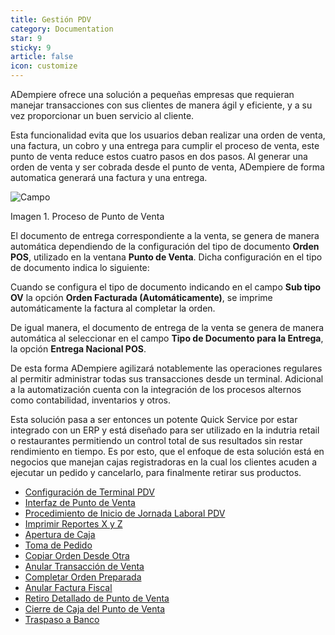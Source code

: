 ```yaml
---
title: Gestión PDV
category: Documentation
star: 9
sticky: 9
article: false
icon: customize
---
```


ADempiere ofrece una solución a pequeñas empresas que requieran manejar transacciones con sus clientes de manera ágil y eficiente, y a su vez proporcionar un buen servicio al cliente.

Esta funcionalidad evita que los usuarios deban realizar una orden de venta, una factura, un cobro y una entrega para cumplir el proceso de venta, este punto de venta reduce estos cuatro pasos en dos pasos. Al generar una orden de venta y ser cobrada desde el punto de venta, ADempiere de forma automatica generará una factura y una entrega.

![Campo](/assets/img/docs/pdv-management/pdm-pdv-image992.png)

Imagen 1. Proceso de Punto de Venta

El documento de entrega correspondiente a la venta, se genera de manera automática dependiendo de la configuración del tipo de documento **Orden POS**, utilizado en la ventana **Punto de Venta**. Dicha configuración en el tipo de documento indica lo siguiente:

Cuando se configura el tipo de documento indicando en el campo **Sub tipo OV** la opción **Orden Facturada (Automáticamente)**, se imprime automáticamente la factura al completar la orden.

De igual manera, el documento de entrega de la venta se genera de manera automática al seleccionar en el campo **Tipo de Documento para la Entrega**, la opción **Entrega Nacional POS**.

De esta forma ADempiere agilizará notablemente las operaciones regulares al permitir administrar todas sus transacciones desde un terminal. Adicional a la automatización cuenta con la integración de los procesos alternos como contabilidad, inventarios y otros.

Esta solución pasa a ser entonces un potente Quick Service por estar integrado con un ERP y está diseñado para ser utilizado en la indutria retail o restaurantes permitiendo un control total de sus resultados sin restar rendimiento en tiempo. Es por esto, que el enfoque de esta solución está en negocios que manejan cajas registradoras en la cual los clientes acuden a ejecutar un pedido y cancelarlo, para finalmente retirar sus productos.

- [Configuración de Terminal PDV](configuration)
- [Interfaz de Punto de Venta](point-interface)
- [Procedimiento de Inicio de Jornada Laboral PDV](procedure)
- [Imprimir Reportes X y Z](print)
- [Apertura de Caja](opening)
- [Toma de Pedido](order-taking)
- [Copiar Orden Desde Otra](order-copy)
- [Anular Transacción de Venta](cancel)
- [Completar Orden Preparada](complete)
- [Anular Factura Fiscal](cancel-invoice)
- [Retiro Detallado de Punto de Venta](detailed)
- [Cierre de Caja del Punto de Venta](close-box)
- [Traspaso a Banco](transfer)

